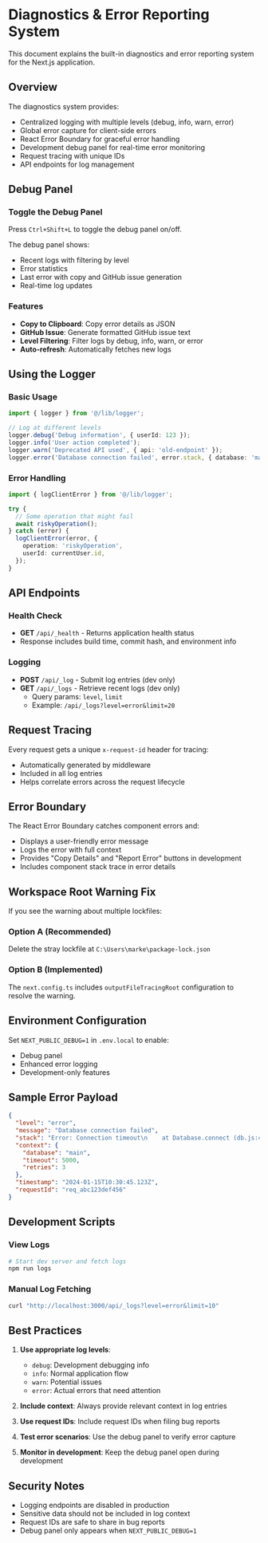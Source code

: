 # Diagnostics & Error Reporting System

This document explains the built-in diagnostics and error reporting system for the Next.js application.

## Overview

The diagnostics system provides:

- Centralized logging with multiple levels (debug, info, warn, error)
- Global error capture for client-side errors
- React Error Boundary for graceful error handling
- Development debug panel for real-time error monitoring
- Request tracing with unique IDs
- API endpoints for log management

## Debug Panel

### Toggle the Debug Panel

Press `Ctrl+Shift+L` to toggle the debug panel on/off.

The debug panel shows:

- Recent logs with filtering by level
- Error statistics
- Last error with copy and GitHub issue generation
- Real-time log updates

### Features

- **Copy to Clipboard**: Copy error details as JSON
- **GitHub Issue**: Generate formatted GitHub issue text
- **Level Filtering**: Filter logs by debug, info, warn, or error
- **Auto-refresh**: Automatically fetches new logs

## Using the Logger

### Basic Usage

```typescript
import { logger } from '@/lib/logger';

// Log at different levels
logger.debug('Debug information', { userId: 123 });
logger.info('User action completed');
logger.warn('Deprecated API used', { api: 'old-endpoint' });
logger.error('Database connection failed', error.stack, { database: 'main' });
```

### Error Handling

```typescript
import { logClientError } from '@/lib/logger';

try {
  // Some operation that might fail
  await riskyOperation();
} catch (error) {
  logClientError(error, {
    operation: 'riskyOperation',
    userId: currentUser.id,
  });
}
```

## API Endpoints

### Health Check

- **GET** `/api/_health` - Returns application health status
- Response includes build time, commit hash, and environment info

### Logging

- **POST** `/api/_log` - Submit log entries (dev only)
- **GET** `/api/_logs` - Retrieve recent logs (dev only)
  - Query params: `level`, `limit`
  - Example: `/api/_logs?level=error&limit=20`

## Request Tracing

Every request gets a unique `x-request-id` header for tracing:

- Automatically generated by middleware
- Included in all log entries
- Helps correlate errors across the request lifecycle

## Error Boundary

The React Error Boundary catches component errors and:

- Displays a user-friendly error message
- Logs the error with full context
- Provides "Copy Details" and "Report Error" buttons in development
- Includes component stack trace in error details

## Workspace Root Warning Fix

If you see the warning about multiple lockfiles:

### Option A (Recommended)

Delete the stray lockfile at `C:\Users\marke\package-lock.json`

### Option B (Implemented)

The `next.config.ts` includes `outputFileTracingRoot` configuration to resolve the warning.

## Environment Configuration

Set `NEXT_PUBLIC_DEBUG=1` in `.env.local` to enable:

- Debug panel
- Enhanced error logging
- Development-only features

## Sample Error Payload

```json
{
  "level": "error",
  "message": "Database connection failed",
  "stack": "Error: Connection timeout\n    at Database.connect (db.js:45:12)\n    at async handler (api.js:23:8)",
  "context": {
    "database": "main",
    "timeout": 5000,
    "retries": 3
  },
  "timestamp": "2024-01-15T10:30:45.123Z",
  "requestId": "req_abc123def456"
}
```

## Development Scripts

### View Logs

```bash
# Start dev server and fetch logs
npm run logs
```

### Manual Log Fetching

```bash
curl "http://localhost:3000/api/_logs?level=error&limit=10"
```

## Best Practices

1. **Use appropriate log levels**:
   - `debug`: Development debugging info
   - `info`: Normal application flow
   - `warn`: Potential issues
   - `error`: Actual errors that need attention

2. **Include context**: Always provide relevant context in log entries
3. **Use request IDs**: Include request IDs when filing bug reports
4. **Test error scenarios**: Use the debug panel to verify error capture
5. **Monitor in development**: Keep the debug panel open during development

## Security Notes

- Logging endpoints are disabled in production
- Sensitive data should not be included in log context
- Request IDs are safe to share in bug reports
- Debug panel only appears when `NEXT_PUBLIC_DEBUG=1`
